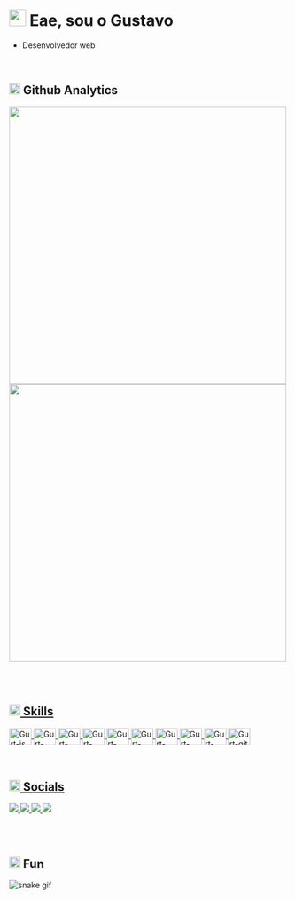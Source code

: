 <h1><img height="30px" src="https://user-images.githubusercontent.com/50364832/143615313-330ef73e-ee1c-4cfe-b71d-7462a00f16b4.gif" /> Eae, sou o Gustavo</h1>

- Desenvolvedor web

</br>

<!-- ## 💡 &nbsp;Github Analytics -->
<h2><img height="20px" src="https://user-images.githubusercontent.com/50364832/143619165-74c703be-b3a3-4902-9563-07928511c2bc.gif" /> Github Analytics</h2>
<div>
  <a href="https://github.com/Gurtinho">
  <img width="500em" src="https://github-readme-stats.vercel.app/api?username=Gurtinho&show_icons=true&theme=radical&include_all_commits=true&count_private=true"/>
  <img width="500em" src="https://github-readme-stats.vercel.app/api/top-langs/?username=Gurtinho&layout=compact&langs_count=7&theme=radical"/>
</div>
 
</br></br>

<!-- ## 🛠️ &nbsp;Languages -->
<h2><img height="20px" src="https://user-images.githubusercontent.com/50364832/143620337-441d693c-a903-42af-9ddd-4dfa82d25822.gif" /> Skills</h2>
<div>
  <img align="center" alt="Gurt-js" height="30" width="40" src="https://cdn.jsdelivr.net/gh/devicons/devicon/icons/javascript/javascript-original.svg">
  <img align="center" alt="Gurt-node" height="30" width="40" src="https://cdn.jsdelivr.net/gh/devicons/devicon/icons/nodejs/nodejs-plain.svg" />
  <img align="center" alt="Gurt-npm" height="30" width="40" src="https://cdn.jsdelivr.net/gh/devicons/devicon/icons/npm/npm-original-wordmark.svg" />
  <img align="center" alt="Gurt-postgresql" height="30" width="40" src="https://cdn.jsdelivr.net/gh/devicons/devicon/icons/postgresql/postgresql-plain.svg" />
  <img align="center" alt="Gurt-html" height="30" width="40" src="https://cdn.jsdelivr.net/gh/devicons/devicon/icons/html5/html5-original.svg">
  <img align="center" alt="Gurt-css" height="30" width="40" src="https://cdn.jsdelivr.net/gh/devicons/devicon/icons/css3/css3-original.svg">
  <img align="center" alt="Gurt-bootstrap" height="30" width="40" src="https://cdn.jsdelivr.net/gh/devicons/devicon/icons/bootstrap/bootstrap-original.svg" />
  <img align="center" alt="Gurt-photoshop" height="30" width="40" src="https://cdn.jsdelivr.net/gh/devicons/devicon/icons/photoshop/photoshop-plain.svg" />
  <img align="center" alt="Gurt-vscode" height="30" width="40" src="https://cdn.jsdelivr.net/gh/devicons/devicon/icons/vscode/vscode-original.svg" />
  <img align="center" alt="Gurt-git" height="30" width="40" src="https://cdn.jsdelivr.net/gh/devicons/devicon/icons/git/git-original.svg" />
</div
  
</br></br>

<!-- ## 🔗 &nbsp;Links -->
<h2><img height="20px" src="https://user-images.githubusercontent.com/50364832/143620129-a7cf3435-8c3d-45f1-89fc-a64836558c39.gif" /> Socials</h2>
<div>
<!--   instagram -->
  <a href="https://www.instagram.com/gutolitt" target="_blank">
    <img src="https://img.shields.io/badge/-Instagram-%23E4405F?style=for-the-badge&logo=instagram&logoColor=white" target="_blank">
  </a>
  
<!--   discord -->
  <a href="https://discord.gg/DZnnfQDbp9">
    <img src="https://img.shields.io/badge/-discord-%235865F2?style=for-the-badge&logo=discord&logoColor=white" target="_blank">
  </a>
  
<!--   linkedin -->
  <a href="https://www.linkedin.com/in/gustavo-litter-6ab24b191/">
    <img src="https://img.shields.io/badge/-Linkedin-%230e76a8?style=for-the-badge&logo=linkedin&logoColor=white" target="_blank"/>
  </a>
  
<!--   twitter -->
  <a href="https://twitter.com/gustavo_gurt">
    <img src="https://img.shields.io/badge/-twitter-%2300acee?style=for-the-badge&logo=twitter&logoColor=white" target="_blank"/>
  </a>
</div>

</br></br>

<h2><img height="20px" src="https://user-images.githubusercontent.com/50364832/143664191-1b5290b7-408a-49d6-a88a-942599ef380b.gif" /> Fun</h2>

![snake gif](https://github.com/Gurtinho/Gurtinho/blob/output/github-contribution-grid-snake.svg)
